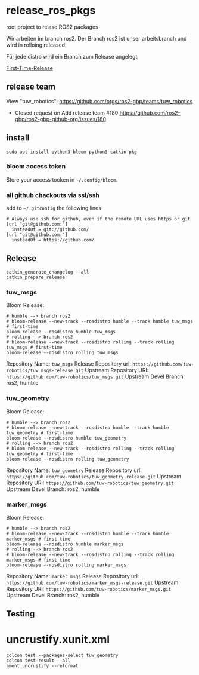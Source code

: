 # release_ros_pkgs
root project to relase ROS2 packages

Wir arbeiten im branch ros2. 
Der Branch ros2 ist unser arbeitsbranch und wird in rolloing released.

Für jede distro wird ein Branch zum Release angelegt. 

[First-Time-Release](https://docs.ros.org/en/humble/How-To-Guides/Releasing/First-Time-Release.html)

## release team

View "tuw_robotics": https://github.com/orgs/ros2-gbp/teams/tuw_robotics

* Closed request on Add release team #180 
https://github.com/ros2-gbp/ros2-gbp-github-org/issues/180

## install
```
sudo apt install python3-bloom python3-catkin-pkg
```
### bloom access token
Store your access tocken in `~/.config/bloom`.

### all github chackouts via ssl/ssh
add to `~/.gitconfig` the following lines

```
# Always use ssh for github, even if the remote URL uses https or git
[url "git@github.com:"]
  insteadOf = git://github.com/
[url "git@github.com:"]
  insteadOf = https://github.com/
```

## Release
```
catkin_generate_changelog --all
catkin_prepare_release
```
### tuw_msgs

Bloom Release: 
```
# humble --> branch ros2
# bloom-release --new-track --rosdistro humble --track humble tuw_msgs # first-time
bloom-release --rosdistro humble tuw_msgs
# rolling --> branch ros2
# bloom-release --new-track --rosdistro rolling --track rolling tuw_msgs # first-time
bloom-release --rosdistro rolling tuw_msgs
```

Repository Name: `tuw_msgs`
Release Repository url: `https://github.com/tuw-robotics/tuw_msgs-release.git`
Upstream Repository URI: `https://github.com/tuw-robotics/tuw_msgs.git`
Upstream Devel Branch: ros2, humble

### tuw_geometry

Bloom Release: 
```
# humble --> branch ros2
# bloom-release --new-track --rosdistro humble --track humble tuw_geometry # first-time
bloom-release --rosdistro humble tuw_geometry
# rolling --> branch ros2
# bloom-release --new-track --rosdistro rolling --track rolling tuw_geometry # first-time
bloom-release --rosdistro rolling tuw_geometry
```

Repository Name: `tuw_geometry`
Release Repository url: `https://github.com/tuw-robotics/tuw_geometry-release.git`
Upstream Repository URI: `https://github.com/tuw-robotics/tuw_geometry.git`
Upstream Devel Branch: ros2, humble

### marker_msgs

Bloom Release: 
```
# humble --> branch ros2
# bloom-release --new-track --rosdistro humble --track humble marker_msgs # first-time
bloom-release --rosdistro humble marker_msgs
# rolling --> branch ros2
# bloom-release --new-track --rosdistro rolling --track rolling marker_msgs # first-time
bloom-release --rosdistro rolling marker_msgs
```

Repository Name: `marker_msgs`
Release Repository url: `https://github.com/tuw-robotics/marker_msgs-release.git`
Upstream Repository URI: `https://github.com/tuw-robotics/marker_msgs.git`
Upstream Devel Branch: ros2, humble

## Testing

# uncrustify.xunit.xml
```
colcon test --packages-select tuw_geometry
colcon test-result --all
ament_uncrustify --reformat
```
